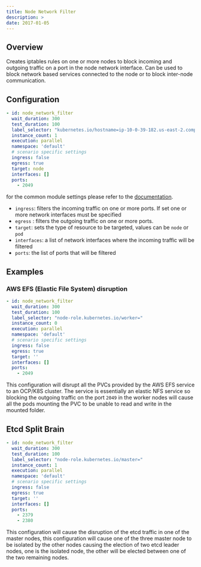 ```yaml
---
title: Node Network Filter
description: >
date: 2017-01-05
---
```


## Overview

Creates iptables rules on one or more nodes to block incoming and outgoing traffic on a port in the node network interface. Can be used to block network based services connected to the node or to block inter-node communication.

## Configuration 

```yaml
- id: node_network_filter
  wait_duration: 300
  test_duration: 100
  label_selector: "kubernetes.io/hostname=ip-10-0-39-182.us-east-2.compute.internal"
  instance_count: 1
  execution: parallel
  namespace: 'default'
  # scenario specific settings
  ingress: false
  egress: true
  target: node
  interfaces: []
  ports:
    - 2049
```

for the common module settings please refer to the [documentation](docs/scenarios/network-chaos-ng-scenario/network-chaos-ng-scenario-api/#basenetworkchaosconfig-base-module-configuration).

- `ingress`: filters the incoming traffic on one or more ports. If set one or more network interfaces must be specified
- `egress` : filters the outgoing traffic on one or more ports.
- `target`: sets the type of resource to be targeted, values can be `node` or `pod`
- `interfaces`: a list of network interfaces where the incoming traffic will be filtered
- `ports`: the list of ports that will be filtered


## Examples
### AWS EFS (Elastic File System) disruption

```yaml
- id: node_network_filter
  wait_duration: 300
  test_duration: 100
  label_selector: "node-role.kubernetes.io/worker="
  instance_count: 0
  execution: parallel
  namespace: 'default'
  # scenario specific settings
  ingress: false
  egress: true
  target: ''
  interfaces: []
  ports:
    - 2049
```

This configuration will disrupt all the PVCs provided by the AWS EFS service to an OCP/K8S cluster. The service is essentially an elastic NFS service so blocking the outgoing traffic on the port `2049` in the worker nodes will cause all the pods mounting the PVC to be unable to read and write in the mounted folder.


## Etcd Split Brain

```yaml
- id: node_network_filter
  wait_duration: 300
  test_duration: 100
  label_selector: "node-role.kubernetes.io/master="
  instance_count: 1
  execution: parallel
  namespace: 'default'
  # scenario specific settings
  ingress: false
  egress: true
  target: ''
  interfaces: []
  ports:
    - 2379
    - 2380
```

This configuration will cause the disruption of the etcd traffic in one of the master nodes, this configuration will cause one of the three master node  to be isolated by the other nodes causing the election of two etcd leader nodes, one is the isolated node, the other will be elected between one of the two remaining nodes.

